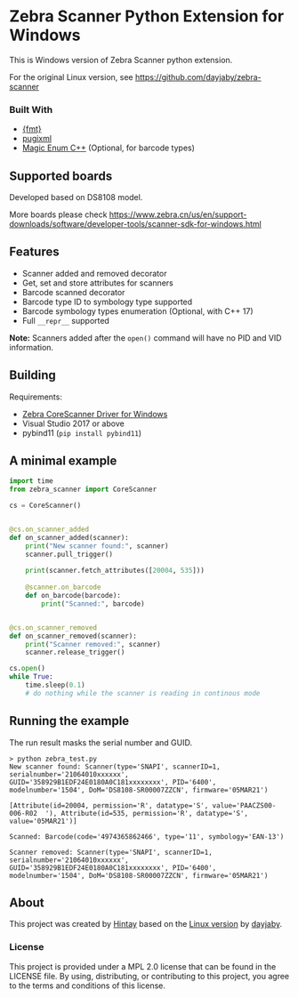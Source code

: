 # Zebra Scanner Python Extension for Windows
This is Windows version of Zebra Scanner python extension. 

For the original Linux version, see https://github.com/dayjaby/zebra-scanner

### Built With

- [{fmt}](https://github.com/fmtlib/fmt)
- [pugixml](https://github.com/zeux/pugixml)
- [Magic Enum C++](https://github.com/Neargye/magic_enum) (Optional, for barcode types)

## Supported boards

Developed based on DS8108 model.

More boards please check https://www.zebra.cn/us/en/support-downloads/software/developer-tools/scanner-sdk-for-windows.html

## Features

- Scanner added and removed decorator
- Get, set and store attributes for scanners
- Barcode scanned decorator
- Barcode type ID to symbology type supported
- Barcode symbology types enumeration (Optional, with C++ 17)
- Full `__repr__` supported

**Note:** Scanners added after the `open()` command will have no PID and VID information.

## Building

Requirements:

- [Zebra CoreScanner Driver for Windows](https://www.zebra.cn/us/en/support-downloads/software/developer-tools/scanner-sdk-for-windows.html)
- Visual Studio 2017 or above
- pybind11 (`pip install pybind11`)

## A minimal example

```python
import time
from zebra_scanner import CoreScanner

cs = CoreScanner()


@cs.on_scanner_added
def on_scanner_added(scanner):
    print("New scanner found:", scanner)
    scanner.pull_trigger()
    
    print(scanner.fetch_attributes([20004, 535]))
    
    @scanner.on_barcode
    def on_barcode(barcode):
        print("Scanned:", barcode)


@cs.on_scanner_removed
def on_scanner_removed(scanner):
    print("Scanner removed:", scanner)
    scanner.release_trigger()

cs.open()
while True:
    time.sleep(0.1)
    # do nothing while the scanner is reading in continous mode
```

## Running the example

The run result masks the serial number and GUID.

```
> python zebra_test.py
New scanner found: Scanner(type='SNAPI', scannerID=1, serialnumber='21064010xxxxxx', GUID='358929B1EDF24E0180A0C181xxxxxxxx', PID='6400', modelnumber='1504', DoM='DS8108-SR00007ZZCN', firmware='05MAR21')

[Attribute(id=20004, permission='R', datatype='S', value='PAACZS00-006-R02  '), Attribute(id=535, permission='R', datatype='S', value='05MAR21')]

Scanned: Barcode(code='4974365862466', type='11', symbology='EAN-13')

Scanner removed: Scanner(type='SNAPI', scannerID=1, serialnumber='21064010xxxxxx', GUID='358929B1EDF24E0180A0C181xxxxxxxx', PID='6400', modelnumber='1504', DoM='DS8108-SR00007ZZCN', firmware='05MAR21')
```

## About

This project was created by [Hintay](http://kugeek.com) based on the [Linux version](https://github.com/dayjaby/zebra-scanner) by [dayjaby](https://github.com/dayjaby).

### License

This project is provided under a MPL 2.0 license that can be found in the LICENSE file. By using, distributing, or contributing to this project, you agree to the terms and conditions of this license.

